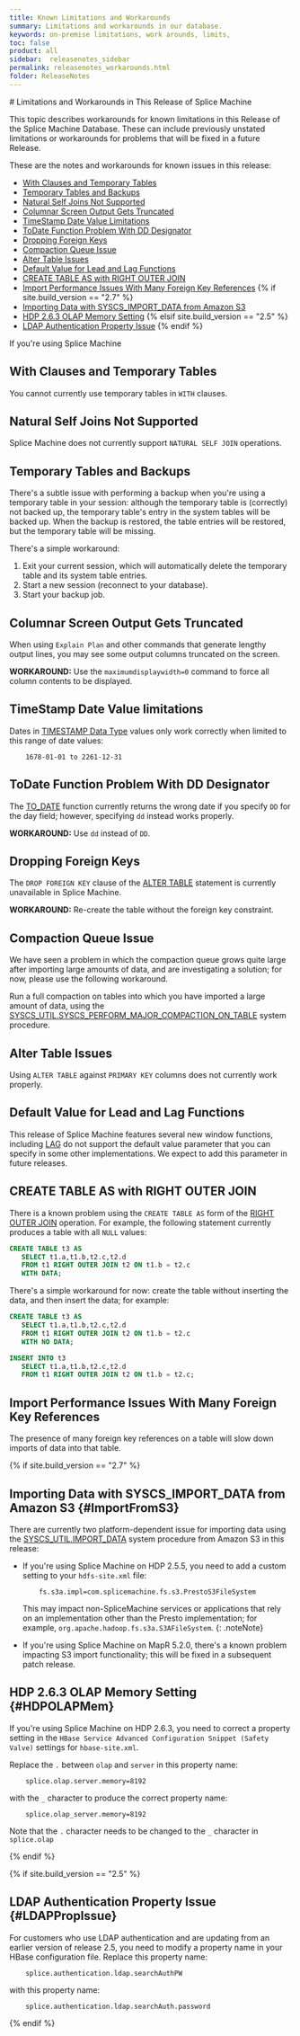 ```yaml
---
title: Known Limitations and Workarounds
summary: Limitations and workarounds in our database.
keywords: on-premise limitations, work arounds, limits,
toc: false
product: all
sidebar:  releasenotes_sidebar
permalink: releasenotes_workarounds.html
folder: ReleaseNotes
---
```

<section>
<div class="TopicContent" data-swiftype-index="true" markdown="1">
# Limitations and Workarounds in This Release of Splice Machine

This topic describes workarounds for known limitations in this Release of the Splice Machine Database. These can include previously unstated limitations or workarounds for problems that will be fixed in a future Release.

These are the notes and workarounds for known issues in this release:

* [With Clauses and Temporary Tables](#with-clauses-and-temporary-tables)
* [Temporary Tables and Backups](#temporary-tables-and-backups)
* [Natural Self Joins Not Supported](#natural-self-joins-not-supported)
* [Columnar Screen Output Gets Truncated](#columnar-screen-output-gets-truncated)
* [TimeStamp Date Value Limitations](#timestamp-date-value-limitations)
* [ToDate Function Problem With DD Designator](#todate-function-problem-with-dd-designator)
* [Dropping Foreign Keys](#dropping-foreign-keys)
* [Compaction Queue Issue](#compaction-queue-issue)
* [Alter Table Issues](#alter-table-issues)
* [Default Value for Lead and Lag Functions](#default-value-for-lead-and-lag-functions)
* [CREATE TABLE AS with RIGHT OUTER JOIN](#create-table-as-with-right-outer-join)
* [Import Performance Issues With Many Foreign Key References](#import-performance-issues-with-many-foreign-key-references)
{% if site.build_version == "2.7" %}
* [Importing Data with SYSCS_IMPORT_DATA from Amazon S3](#ImportFromS3)
* [HDP 2.6.3 OLAP Memory Setting](#HDPOLAPMem)
{% elsif site.build_version == "2.5" %}
* [LDAP Authentication Property Issue](#LDAPPropIssue)
{% endif %}

If you're using Splice Machine
## With Clauses and Temporary Tables

You cannot currently use temporary tables in ``WITH`` clauses.


## Natural Self Joins Not Supported

Splice Machine does not currently support ``NATURAL SELF JOIN`` operations.


## Temporary Tables and Backups

There's a subtle issue with performing a backup when you're using a temporary table in your session: although the temporary table is (correctly) not backed up, the temporary table's entry in the system tables will be backed up. When the backup is restored, the table entries will be restored, but the temporary table will be missing.

There's a simple workaround:
1. Exit your current session, which will automatically delete the temporary table and its system table entries.
2. Start a new session (reconnect to your database).
3. Start your backup job.


## Columnar Screen Output Gets Truncated

When using ``Explain Plan`` and other commands that generate lengthy output lines, you may see some output columns truncated on the screen.

**WORKAROUND:** Use the `maximumdisplaywidth=0` command to force all column contents to be displayed.


## TimeStamp Date Value limitations

Dates in [TIMESTAMP Data Type](sqlref_builtinfcns_timestamp.html) values only work correctly when limited to this range of date values:
~~~~
    1678-01-01 to 2261-12-31
~~~~


## ToDate Function Problem With DD Designator

The [TO_DATE](sqlref_builtinfcns_date.html) function currently returns the wrong date if you specify ``DD`` for the day field; however, specifying ``dd`` instead works properly.

**WORKAROUND:** Use `dd` instead of `DD`.


## Dropping Foreign Keys

The ``DROP FOREIGN KEY`` clause of the [ALTER TABLE](sqlref_statements_altertable.html) statement is currently unavailable in Splice Machine.

**WORKAROUND:** Re-create the table without the foreign key constraint.


## Compaction Queue Issue

We have seen a problem in which the compaction queue grows quite large after importing large amounts of data, and are investigating a solution; for now, please use the following workaround.

Run a full compaction on tables into which you have imported a large amount of data, using the [SYSCS_UTIL.SYSCS_PERFORM_MAJOR_COMPACTION_ON_TABLE](sqlref_sysprocs_compacttable.html) system procedure.

## Alter Table Issues

Using ``ALTER TABLE`` against ``PRIMARY KEY`` columns does not currently work properly.


## Default Value for Lead and Lag Functions

This release of Splice Machine features several new window functions, including [LAG](sqlref_builtinfcns_lag.html) do not support the default value parameter that you can specify in some other implementations. We expect to add this parameter in future releases.


## CREATE TABLE AS with RIGHT OUTER JOIN

There is a known problem using the ``CREATE TABLE AS`` form of the [RIGHT OUTER JOIN](sqlref_joinops_rightouterjoin.html) operation. For example, the following statement currently produces a table with all ``NULL`` values:
~~~ sql
CREATE TABLE t3 AS
   SELECT t1.a,t1.b,t2.c,t2.d
   FROM t1 RIGHT OUTER JOIN t2 ON t1.b = t2.c
   WITH DATA;
~~~

There's a simple workaround for now: create the table without inserting the data, and then insert the data; for example:
~~~ sql
CREATE TABLE t3 AS
   SELECT t1.a,t1.b,t2.c,t2.d
   FROM t1 RIGHT OUTER JOIN t2 ON t1.b = t2.c
   WITH NO DATA;

INSERT INTO t3
   SELECT t1.a,t1.b,t2.c,t2.d
   FROM t1 RIGHT OUTER JOIN t2 ON t1.b = t2.c;
~~~

## Import Performance Issues With Many Foreign Key References

The presence of many foreign key references on a table will slow down imports of data into that table.

{% if site.build_version == "2.7" %}
## Importing Data with SYSCS_IMPORT_DATA from Amazon S3 {#ImportFromS3}

There are currently two platform-dependent issue for importing data using the <a href="sqlref_sysprocs_importdata.html">SYSCS_UTIL.IMPORT_DATA</a> system procedure from Amazon S3 in this release:

* If you're using Splice Machine on HDP 2.5.5, you need to add a custom setting to your `hdfs-site.xml` file:

  ````
      fs.s3a.impl=com.splicemachine.fs.s3.PrestoS3FileSystem
  ````

  This may impact non-SpliceMachine services or applications that rely on an implementation other than the Presto implementation; for example, `org.apache.hadoop.fs.s3a.S3AFileSystem`.
  {: .noteNote}

* If you're using Splice Machine on MapR 5.2.0, there's a known problem impacting S3 import functionality; this will be fixed in a subsequent patch release.

## HDP 2.6.3 OLAP Memory Setting {#HDPOLAPMem}

If you're using Splice Machine on HDP 2.6.3, you need to correct a property setting in the `HBase Service Advanced Configuration Snippet (Safety Valve)` settings for `hbase-site.xml`.

Replace the `.` between `olap` and `server` in this property name:
````
    splice.olap.server.memory=8192
````

with the `_` character to produce the correct property name:
````
    splice.olap_server.memory=8192
````

Note that the `.` character needs to be changed to the `_` character in `splice.olap`

{% endif %}

{% if site.build_version == "2.5" %}
## LDAP Authentication Property Issue {#LDAPPropIssue}

For customers who use LDAP authentication and are updating from an earlier version of release 2.5, you need to modify a property name in your HBase configuration file. Replace this property name:
````
    splice.authentication.ldap.searchAuthPW
````

with this property name:
````
    splice.authentication.ldap.searchAuth.password
````

{% endif %}
</div>
</section>
